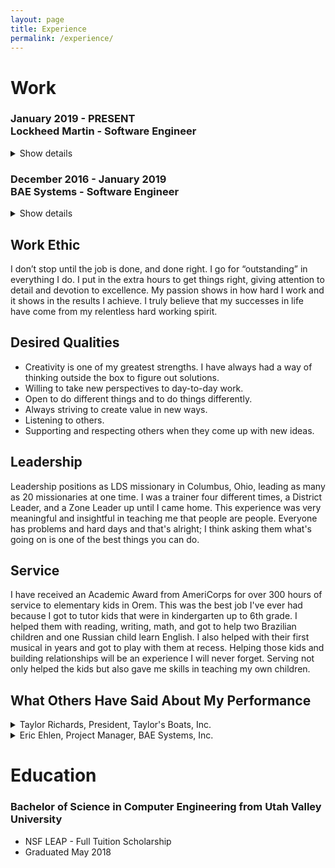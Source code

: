 ```yaml
---
layout: page
title: Experience
permalink: /experience/
---
```


# Work

### January 2019 - PRESENT <br> Lockheed Martin - Software Engineer
<details>
  <summary>
    Show details
  </summary>
  <ul>
    <li>Unit Testing Satellite software on virtual Linux system using Visual Studio and the Command Line</li>
    <li>Learned to use Google Test/Mock and VNC Viewer easily and am working remotely in Agile environment</li>
  </ul>
</details>

### December 2016 - January 2019 <br> BAE Systems - Software Engineer
<details>
  <summary>
   Show details
  </summary>
  <ul>
    <li>Developed, as a team, the Process Model Toolkit (PMT) using C# and WPF</li>
    <li>Increased model speed by 300% by eliminating redundant programming and implementing threading</li>
    <li>Communicated directly with government customer face-to-face to make improvements to PMT</li>
    <li>Created presentations for customer and internal employees to use as guide</li>
  </ul>
</details> 


## Work Ethic
I don’t stop until the job is done, and done right. I go for “outstanding” in everything I do. I put in the extra hours to get things right, giving attention to detail and devotion to excellence. My passion shows in how hard I work and it shows in the results I achieve. I truly believe that my successes in life have come from my relentless hard working spirit. 

## Desired Qualities

<ul>
  <li>Creativity is one of my greatest strengths. I have always had a way of thinking outside the box to figure out solutions.</li>
  <li>Willing to take new perspectives to day-to-day work.</li>
  <li>Open to do different things and to do things differently.</li>
  <li>Always striving to create value in new ways.</li>
  <li>Listening to others.</li>
  <li>Supporting and respecting others when they come up with new ideas.</li>
</ul>

## Leadership 
Leadership positions as LDS missionary in Columbus, Ohio, leading as many as 20 missionaries at one time. I was a trainer four different times, a District Leader, and a Zone Leader up until I came home. This experience was very meaningful and insightful in teaching me that people are people. Everyone has problems and hard days and that's alright; I think asking them what's going on is one of the best things you can do.

## Service
I have received an Academic Award from AmeriCorps for over 300 hours of service to elementary kids in Orem. This was the best job I've ever had because I got to tutor kids that were in kindergarten up to 6th grade. I helped them with reading, writing, math, and got to help two Brazilian children and one Russian child learn English. I also helped with their first musical in years and got to play with them at recess. Helping those kids and building relationships will be an experience I will never forget. Serving not only helped the kids but also gave me skills in teaching my own children.

## What Others Have Said About My Performance
<details>
  <summary>
    Taylor Richards, President, Taylor's Boats, Inc.
  </summary>
<ul>  
"I found Rob’s character very impressive. He was not just a hard worker with a great attitude but he had great integrity and honesty. I completely trusted Rob to do a great job, take good care of customers and support his teammates. He was entrusted with company equipment, vehicles and customer’s very expensive boats. I always had total confidence in anything Rob was involved in. I knew the work would be performed with excellence. Rob was very teachable. We had many training meeting with our associates and Rob always took everything he was trained on and immediately applied the principles taught and contributed to the success of our team. I can confidently give Roberto Unzaga my highest recommendation."
</ul>
  </details>
  <details>
    <summary>
      Eric Ehlen, Project Manager, BAE Systems, Inc.
    </summary>
<ul>
  "Rob always has a great attitude and is very dependable; he has a great work ethic. Rob continually comes up with self-generated ideas to make the process better and he bounces those ideas off his teammates to make sure they are on-target. He is clear and concise, not just in speaking, but in his writing. The Process Model Toolkit project was a collaborative effort and Rob is an excellent team player."
    </ul>
</details>

# Education

### Bachelor of Science in Computer Engineering from Utah Valley University
- NSF LEAP - Full Tuition Scholarship
- Graduated May 2018

